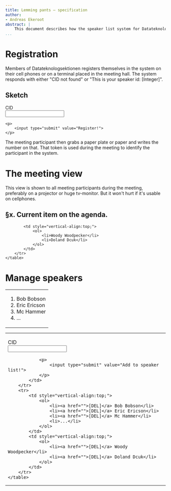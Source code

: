 ```yaml
---
title: Lemming pants – specification
author:
- Andreas Ekeroot
abstract: |
    This document describes how the speaker list system for Datateknologsektionen should work.
...
```


# Registration

Members of Datateknologsektionen registers themselves in the system on their cell phones or on a terminal placed in the meeting hall. The system responds with either "CID not found" or "This is your speaker id: \[Integer\]".

## Sketch

<div class="example">
    <p>
        <label>CID
            <br><input type="text" />
        </label>
    </p>

    <p>
        <input type="submit" value="Register!">
    </p>
</div>

The meeting participant then grabs a paper plate or paper and writes the number on that. That token is used during the meeting to identify the participant in the system.

# The meeting view

This view is shown to all meeting participants during the meeting, preferably on a projector or huge tv-monitor. But it won't hurt if it's usable on cellphones.

<div class="example">
    <h2>§x. Current item on the agenda.</h2>
    <table>
        <tr>
            <td style="vertical-align:top;">
                <ol>
                    <li>Bob Bobson</li>
                    <li>Eric Ericson</li>
                    <li>Mc Hammer</li>
                    <li>...</li>
                </ol>
            </td>

            <td style="vertical-align:top;">
                <ol>
                    <li>Woody Woodpecker</li>
                    <li>Doland Dcuk</li>
                </ol>
            </td>
        </tr>
    </table>
</div>

# Manage speakers

<div class="example">
    <table>
        <tr>
            <td style="vertical-align:top;">
                <p>
                    <label>CID
                        <br><input type="text" />
                    </label>
                </p>

                <p>
                    <input type="submit" value="Add to speaker list!">
                </p>
            </td>
        </tr>
        <tr>
            <td style="vertical-align:top;">
                <ol>
                    <li><a href="">[DEL]</a> Bob Bobson</li>
                    <li><a href="">[DEL]</a> Eric Ericson</li>
                    <li><a href="">[DEL]</a> Mc Hammer</li>
                    <li>...</li>
                </ol>
            </td>
            <td style="vertical-align:top;">
                <ol>
                    <li><a href="">[DEL]</a> Woody Woodpecker</li>
                    <li><a href="">[DEL]</a> Doland Dcuk</li>
                </ol>
            </td>
        </tr>
    </table>
</div>
